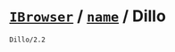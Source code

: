 # [`IBrowser`](/api/ua-parser-js/get-browser.md) / [`name`](../name.md) / Dillo

```sh
Dillo/2.2
```